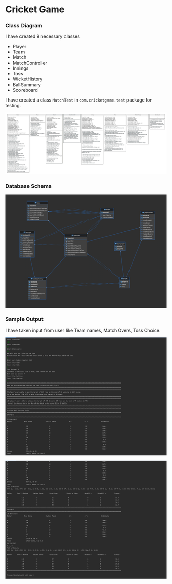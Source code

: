 # Cricket Game

### Class Diagram

I have created 9 necessary classes

- Player
- Team
- Match
- MatchController
- Innings
- Toss
- WicketHistory
- BallSummary
- Scoreboard

I have created a class `MatchTest` in `com.cricketgame.test` package for testing.

![Cricket Game Class Diagram](images/Cricket%20Game%20Class%20Diagram-week2-updated.jpeg)

### Database Schema
![Cricket Game Database Schema](images/Database%20Schema.png)

### Sample Output

I have taken input from user like Team names, Match Overs, Toss Choice.

![Sample Run Week2 _part-1](images/Sample%20Run-week-2-updated-1.png)

![Sample Run Week2 _part-2](images/Sample%20Run-week-2-updated-2.png)
